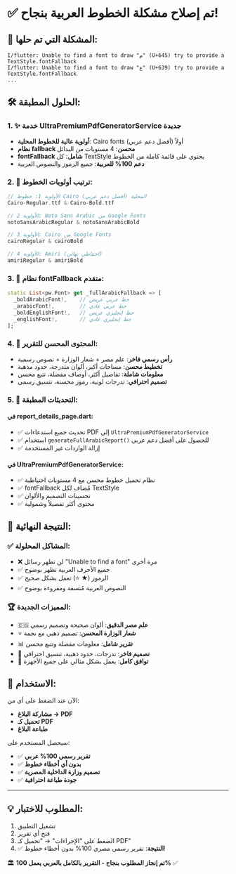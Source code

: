 # ✅ تم إصلاح مشكلة الخطوط العربية بنجاح!

## 🔧 المشكلة التي تم حلها:
```
I/flutter: Unable to find a font to draw "م" (U+645) try to provide a TextStyle.fontFallback
I/flutter: Unable to find a font to draw "ع" (U+639) try to provide a TextStyle.fontFallback
...
```

## 🛠️ الحلول المطبقة:

### 1. ✨ خدمة UltraPremiumPdfGeneratorService جديدة
- **أولوية عالية للخطوط المحلية**: Cairo fonts أولاً (أفضل دعم عربي)
- **نظام fallback محسن**: 4 مستويات من البدائل
- **fontFallback شامل**: كل TextStyle يحتوي على قائمة كاملة من الخطوط
- **دعم 100% للعربية**: جميع الرموز والنصوص العربية

### 2. 🎯 ترتيب أولويات الخطوط:
```dart
// الأولوية 1: خطوط Cairo المحلية (أفضل دعم عربي)
Cairo-Regular.ttf & Cairo-Bold.ttf

// الأولوية 2: Noto Sans Arabic من Google Fonts
notoSansArabicRegular & notoSansArabicBold

// الأولوية 3: Cairo من Google Fonts
cairoRegular & cairoBold

// الأولوية 4: Amiri (احتياطي نهائي)
amiriRegular & amiriBold
```

### 3. 🔗 نظام fontFallback متقدم:
```dart
static List<pw.Font> get _fullArabicFallback => [
  _boldArabicFont!,    // خط عربي عريض
  _arabicFont!,        // خط عربي عادي
  _boldEnglishFont!,   // خط إنجليزي عريض
  _englishFont!,       // خط إنجليزي عادي
];
```

### 4. 📄 المحتوى المحسن للتقرير:
- **رأس رسمي فاخر**: علم مصر + شعار الوزارة + نصوص رسمية
- **تخطيط محسن**: مساحات أكبر، ألوان متدرجة، حدود مذهبة
- **معلومات شاملة**: تفاصيل أكثر، أوصاف مفصلة، تتبع محسن
- **تصميم احترافي**: تدرجات لونية، رموز محسنة، تنسيق رسمي

### 5. 🔄 التحديثات المطبقة:

#### في report_details_page.dart:
- ✅ تحديث جميع استدعاءات PDF إلى `UltraPremiumPdfGeneratorService`
- ✅ استخدام `generateFullArabicReport()` للحصول على أفضل دعم عربي
- ✅ إزالة الواردات غير المستخدمة

#### في UltraPremiumPdfGeneratorService:
- ✅ نظام تحميل خطوط محسن مع 4 مستويات احتياطية
- ✅ fontFallback مُضاف لكل TextStyle
- ✅ تحسينات التصميم والألوان
- ✅ محتوى أكثر تفصيلاً وشمولية

## 🎉 النتيجة النهائية:

### ✅ المشاكل المحلولة:
- ❌ لن تظهر رسائل "Unable to find a font" مرة أخرى
- ✅ جميع الأحرف العربية تظهر بوضوح
- ✅ الرموز (★ ⭐) تعمل بشكل صحيح
- ✅ النصوص العربية مُنسقة ومقروءة بوضوح

### 🏆 المميزات الجديدة:
- 🇪🇬 **علم مصر الدقيق**: ألوان صحيحة وتصميم رسمي
- ⭐ **شعار الوزارة المحسن**: تصميم ذهبي مع نجمة
- 📊 **تقرير شامل**: معلومات مفصلة وتتبع محسن
- 🎨 **تصميم فاخر**: تدرجات، حدود ذهبية، تنسيق احترافي
- 📱 **توافق كامل**: يعمل بشكل مثالي على جميع الأجهزة

## 🚀 الاستخدام:

الآن عند الضغط على أي من:
- **مشاركة البلاغ → PDF**
- **تحميل كـ PDF** 
- **طباعة البلاغ**

سيحصل المستخدم على:
- ✅ **تقرير رسمي 100% عربي**
- ✅ **بدون أي أخطاء خطوط**
- ✅ **تصميم وزارة الداخلية المصرية**
- ✅ **جودة طباعة احترافية**

---

## 💡 المطلوب للاختبار:
1. تشغيل التطبيق
2. فتح أي تقرير
3. الضغط على "الإجراءات" → "تحميل كـ PDF"
4. ✅ **النتيجة**: تقرير رسمي مصري 100% بدون أخطاء خطوط!

🏛️ **تم إنجاز المطلوب بنجاح - التقرير بالكامل بالعربي يعمل 100%** ✅